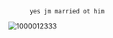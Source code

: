           yes jm married ot him
![1000012333](https://github.com/user-attachments/assets/90897436-cdb0-4b64-9bf0-97772786f765)
